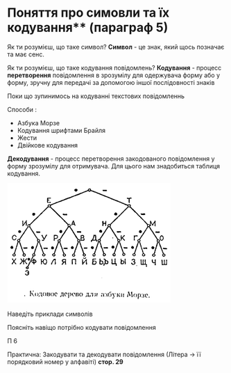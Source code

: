 # Поняття про симовли та їх кодування** (параграф 5)

 Як ти розумієш, що таке символ?
**Символ** - це знак, який щось позначає та має сенс.

 Як ти розумієш, що таке кодування повідомлень?
**Кодування** - процесс **перетворення** повідомлення в зрозумілу для одержувача форму або у форму, зручну для передачі за допомогою іншої послідовності знаків

Поки що зупинимось на кодуванні текстових повідомленнь

Способи :
- Азбука Морзе
- Кодування шрифтами Брайля
- Жести
- Двійкове кодування

**Декодування** - процесс перетворення закодованого повідомлення у форму зрозумілу для отримувача. Для цього нам знадобиться таблиця кодування. 

![image](./../img/morse_tree.gif)

Наведіть приклади символів

Поясніть навіщо потрібно кодувати повідомлення

П 6

Практична: Закодувати та декодувати повідомлення (Літера -> її порядковий номер у алфавіті) **стор. 29**